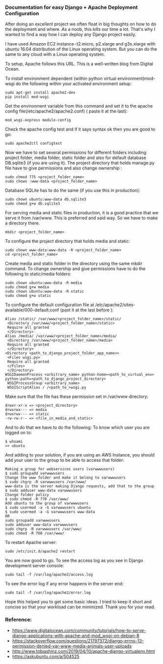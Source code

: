 ### Documentation for easy Django + Apache Deployment Configuration

After doing an excellent project we often float in big thoughts on how to do the deployment and where. As a noob, this kills our time a lot. That's why I wanted to find a way how I can deploy any Django project easily.

I have used Amazon EC2 instance - t2.micro, p2.xlarge and g3s.xlarge with ubuntu 16.04 distribution of the Linux operating system. But you can do the same to any cloud with a Linux operating system.

To setup, Apache follows this URL. This is a well-written blog from Digital Ocean.

To install environment dependent (within python virtual environment)mod-wsgi do the following within your activated environment setup:
```
sudo apt-get install apache2-dev
pip install mod-wsgi
```
Get the environment variable from this command and set it to the apache config file(/etc/apache2/apache2.conf) ( paste it at the last):
```
mod_wsgi-express module-config
```
Check the apache config test and if it says syntax ok then you are good to go:
```
sudo apache2ctl configtest
```
Now we have to set several permissions for different folders including project folder, media folder, static folder and also for default database DB.sqlite3 (if you are using it).
The project directory that holds manage.py file have to give permissions and also change ownership :
```
sudo chmod 775 <project_folder_name>
sudo chown :www-data <project_folder_name>
```
Database SQLite has to do the same (if you use this in production):
```
sudo chown ubuntu:www-data db.sqlite3 
sudo chmod g+w db.sqlite3
```
For serving media and static files in production, it is a good practice that we serve it from /var/www. This is preferred and said way. So we have to make a directory there.
```
mkdir <project_folder_name>
```
To configure the project directory that holds media and static:
```
sudo chown www-data:www-data -R <project_folder_name>
cd <project_folder_name>
```
Create media and static folder in the directory using the same mkdir command.
To change ownership and give permissions have to do the following to static/media folders:
```
sudo chown ubuntu:www-data -R media 
sudo chmod g+w media 
sudo chown ubuntu:www-data -R static
sudo chmod g+w static
```
To configure the default configuration file at /etc/apache2/sites-available/000-default.conf (past it at the last before <virtualhost>):
  
    Alias /static/ /var/www/<project_folder_name>/static/
     <Directory /var/www/<project_folder_name>/static>
     Require all granted
     </Directory>
    Alias /media/ /var/www/<project_folder_name>/media/
     <Directory /var/www/<project_folder_name>/media>
     Require all granted
     </Directory>
    <Directory <path_to_django_project_folder_app_name>>
     <Files wsgi.py>
     Require all granted
     </Files>
     </Directory>
    WSGIDaemonProcess <arbitrary_name> python-home=<path_to_virtual_env> python-path=<path_to_django_project_directory>
     WSGIProcessGroup <arbitrary_name>
     WSGIScriptAlias / /<path_to_>wsgi.py

Make sure that the file has these permission set in /var/www directory:
```
drwxr-xr-x => <project_directory>
drwxrwx--- => media
drwxrwx--- => static
-rw-rw-r-- => <file_in_media_and_static>
```
And to do that we have to do the following:
To know which user you are logged on to:
```
$ whoami
>> ubuntu
```
And adding to your solution, if you are using an AWS Instance, you should add your user to the group to be able to access that folder:
```
Making a group for webservices users (varwwwusers)
$ sudo groupadd varwwwusers
Change the www folder and make it belong to varwwwusers
$ sudo chgrp -R varwwwusers /var/www/
www-data is the server making Django requests, add that to the group
$ sudo adduser www-data varwwwusers
Change folder policy
$ sudo chmod -R 770 /var/www/
Add ubuntu to the group of varwwwusers
$ sudo usermod -a -G varwwwusers ubuntu
$ sudo usermod -a -G varwwwusers www-data
OR
sudo groupadd varwwwusers
sudo adduser www-data varwwwusers
sudo chgrp -R varwwwusers /var/www/
sudo chmod -R 760 /var/www/
```
To restart Apache server:
```
sudo /etc/init.d/apache2 restart
```
You are now good to go.
To see the access log as you see in Django development server console:
```
sudo tail -f /var/log/apache2/access.log
```
To see the error log if any error happens in the server end:
```
sudo tail -f /var/log/apache2/error.log
```
Hope this helped you to get some basic ideas. I tried to keep it short and concise so that your workload can be minimized.
Thank you for your read.

### Reference:
- https://www.digitalocean.com/community/tutorials/how-to-serve-django-applications-with-apache-and-mod_wsgi-on-debian-8
- https://stackoverflow.com/questions/21797372/django-errno-13-permission-denied-var-www-media-animals-user-uploads
- http://www.tobiashinz.com/2019/04/10/apache-django-virtualenv.html
- https://askubuntu.com/a/504525

